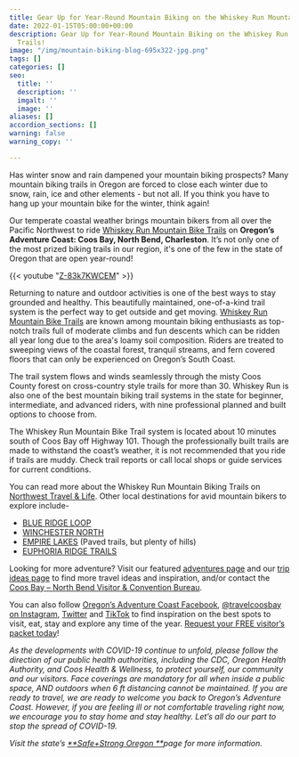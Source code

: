 ```yaml
---
title: Gear Up for Year-Round Mountain Biking on the Whiskey Run Mountain Bike Trails!
date: 2022-01-15T05:00:00+00:00
description: Gear Up for Year-Round Mountain Biking on the Whiskey Run Mountain Bike
  Trails!
image: "/img/mountain-biking-blog-695x322-jpg.png"
tags: []
categories: []
seo:
  title: ''
  description: ''
  imgalt: ''
  image: ''
aliases: []
accordion_sections: []
warning: false
warning_copy: ''

---
```

Has winter snow and rain dampened your mountain biking prospects? Many mountain biking trails in Oregon are forced to close each winter due to snow, rain, ice and other elements - but not all. If you think you have to hang up your mountain bike for the winter, think again!

Our temperate coastal weather brings mountain bikers from all over the Pacific Northwest to ride [Whiskey Run Mountain Bike Trails](https://www.trailforks.com/region/whiskey-run-trails-21273/?activitytype=1&z=12.4&lat=43.21305&lon=-124.36649) on **Oregon’s Adventure Coast: Coos Bay, North Bend, Charleston**. It’s not only one of the most prized biking trails in our region, it's one of the few in the state of Oregon that are open year-round!

{{< youtube "[Z-83k7KWCEM](https://www.youtube.com/watch?v=Z-83k7KWCEM "https://www.youtube.com/watch?v=Z-83k7KWCEM")" >}}

Returning to nature and outdoor activities is one of the best ways to stay grounded and healthy. This beautifully maintained, one-of-a-kind trail system is the perfect way to get outside and get moving. [Whiskey Run Mountain Bike Trails](https://www.trailforks.com/region/whiskey-run-trails-21273/?activitytype=1&z=12.4&lat=43.21305&lon=-124.36649) are known among mountain biking enthusiasts as top-notch trails full of moderate climbs and fun descents which can be ridden all year long due to the area's loamy soil composition. Riders are treated to sweeping views of the coastal forest, tranquil streams, and fern covered floors that can only be experienced on Oregon’s South Coast.

The trail system flows and winds seamlessly through the misty Coos County forest on cross-country style trails for more than 30. Whiskey Run is also one of the best mountain biking trail systems in the state for beginner, intermediate, and advanced riders, with nine professional planned and built options to choose from.

The Whiskey Run Mountain Bike Trail system is located about 10 minutes south of Coos Bay off Highway 101. Though the professionally built trails are made to withstand the coast’s weather, it is not recommended that you ride if trails are muddy. Check trail reports or call local shops or guide services for current conditions.

You can read more about the Whiskey Run Mountain Biking Trails on [Northwest Travel & Life](https://nwtravelmag.com/hit-the-whiskey-run-mountain-biking-trails-near-coos-bay-oregon/). Other local destinations for avid mountain bikers to explore include-

* [BLUE RIDGE LOOP](https://www.mtbproject.com/trail/7028954/blue-ridge-loop)
* [WINCHESTER NORTH](https://www.mtbproject.com/trail/7032115/winchester-north)
* [EMPIRE LAKES](http://coosbay.org/uploads/PDF/Operations/Parks/John_Topits_Park/JOHN_TOPITS_PARK_TRAIL_MAP.pdf) (Paved trails, but plenty of hills)
* [EUPHORIA RIDGE TRAILS](https://www.trailforks.com/trails/euphoria-ridge-middle/)

Looking for more adventure? Visit our featured [adventures page](https://www.oregonsadventurecoast.com/adventures) and our [trip ideas page](https://www.oregonsadventurecoast.com/tripideas) to find more travel ideas and inspiration, and/or contact the[ Coos Bay – North Bend Visitor & Convention Bureau](https://www.oregonsadventurecoast.com/).

You can also follow [Oregon’s Adventure Coast Facebook](https://www.facebook.com/OregonsAdventureCoast/), [@travelcoosbay on Instagram](https://www.instagram.com/travelcoosbay/), [Twitter](https://twitter.com/travelcoosbay?lang=en) and [TikTok](https://www.tiktok.com/@oregonsadventurecoast?lang=en) to find inspiration on the best spots to visit, eat, stay and explore any time of the year. [Request your FREE visitor’s packet today](https://www.oregonsadventurecoast.com/contact/#contactform)!

_As the developments with COVID-19 continue to unfold, please follow the direction of our public health authorities, including the CDC, Oregon Health Authority, and Coos Health & Wellness, to protect yourself, our community and our visitors. Face coverings are mandatory for all when inside a public space, AND outdoors when 6 ft distancing cannot be maintained. If you are ready to travel, we are ready to welcome you back to Oregon’s Adventure Coast. However, if you are feeling ill or not comfortable traveling right now, we encourage you to stay home and stay healthy. Let’s all do our part to stop the spread of COVID-19._

_Visit the state’s_ [_**Safe+Strong Oregon **_](https://www.safestrongoregon.org/)_page for more information._